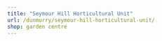 ```yaml
---
title: "Seymour Hill Horticultural Unit"
url: /dunmurry/seymour-hill-horticultural-unit/
shop: garden centre
---
```

